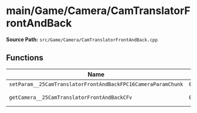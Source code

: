 # main/Game/Camera/CamTranslatorFrontAndBack

**Source Path:** `src/Game/Camera/CamTranslatorFrontAndBack.cpp`

## Functions

| Name | Address | Match % |
|------|---------|---------|
| `setParam__25CamTranslatorFrontAndBackFPC16CameraParamChunk` | `0x80092F40` | :x: (0.0%) |
| `getCamera__25CamTranslatorFrontAndBackCFv` | `0x80093038` | :white_check_mark: (100.0%) |